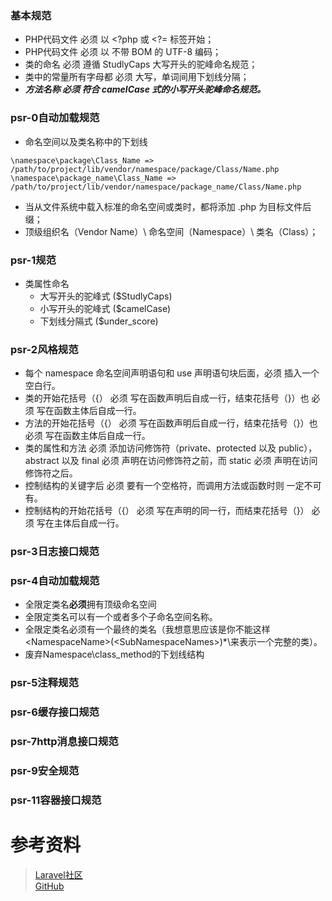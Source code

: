 ### 基本规范
- PHP代码文件 必须 以 <?php 或 <?= 标签开始；
- PHP代码文件 必须 以 不带 BOM 的 UTF-8 编码；
- 类的命名 必须 遵循 StudlyCaps 大写开头的驼峰命名规范；
- 类中的常量所有字母都 必须 大写，单词间用下划线分隔；
- ***方法名称 必须 符合 camelCase 式的小写开头驼峰命名规范。***

### psr-0自动加载规范
- 命名空间以及类名称中的下划线
```
\namespace\package\Class_Name => /path/to/project/lib/vendor/namespace/package/Class/Name.php
\namespace\package_name\Class_Name => /path/to/project/lib/vendor/namespace/package_name/Class/Name.php
```
- 当从文件系统中载入标准的命名空间或类时，都将添加 .php 为目标文件后缀；
- 顶级组织名（Vendor Name）\\ 命名空间（Namespace）\\ 类名（Class）；

### psr-1规范
- 类属性命名
   - 大写开头的驼峰式 ($StudlyCaps)
   - 小写开头的驼峰式 ($camelCase)
   - 下划线分隔式 ($under_score)

### psr-2风格规范
- 每个 namespace 命名空间声明语句和 use 声明语句块后面，必须 插入一个空白行。
- 类的开始花括号（{） 必须 写在函数声明后自成一行，结束花括号（}）也 必须 写在函数主体后自成一行。
- 方法的开始花括号（{） 必须 写在函数声明后自成一行，结束花括号（}）也 必须 写在函数主体后自成一行。
- 类的属性和方法 必须 添加访问修饰符（private、protected 以及 public），abstract 以及 final 必须 声明在访问修饰符之前，而 static 必须 声明在访问修饰符之后。
- 控制结构的关键字后 必须 要有一个空格符，而调用方法或函数时则 一定不可 有。
- 控制结构的开始花括号（{） 必须 写在声明的同一行，而结束花括号（}） 必须 写在主体后自成一行。
### psr-3日志接口规范

### psr-4自动加载规范
- 全限定类名**必须**拥有顶级命名空间
- 全限定类名可以有一个或者多个子命名空间名称。
- 全限定类名必须有一个最终的类名（我想意思应该是你不能这样\<NamespaceName>(\<SubNamespaceNames>)*\来表示一个完整的类）。
- 废弃Namespace\class_method的下划线结构


### psr-5注释规范
### psr-6缓存接口规范
### psr-7http消息接口规范
### psr-9安全规范
### psr-11容器接口规范

# 参考资料
> [Laravel社区](https://learnku.com/index.php/docs/psr)   
  [GitHub](https://github.com/php-fig/fig-standards/tree/master/accepted)